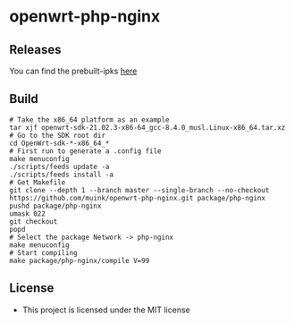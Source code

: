 openwrt-php-nginx
=================

## Releases
You can find the prebuilt-ipks [here](https://fantastic-packages.github.io/packages/)

## Build

```shell
# Take the x86_64 platform as an example
tar xjf openwrt-sdk-21.02.3-x86-64_gcc-8.4.0_musl.Linux-x86_64.tar.xz
# Go to the SDK root dir
cd OpenWrt-sdk-*-x86_64_*
# First run to generate a .config file
make menuconfig
./scripts/feeds update -a
./scripts/feeds install -a
# Get Makefile
git clone --depth 1 --branch master --single-branch --no-checkout https://github.com/muink/openwrt-php-nginx.git package/php-nginx
pushd package/php-nginx
umask 022
git checkout
popd
# Select the package Network -> php-nginx
make menuconfig
# Start compiling
make package/php-nginx/compile V=99
```

## License

- This project is licensed under the MIT license
